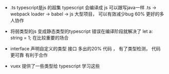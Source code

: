 - .ts
   typescript是js 的超集
   typescript 会编译成 js
   可以跟写java一样
   .ts -> webpack loader -> babel -> js
   大型项目， 可以有效减少bug 60%
   更好的多人协作

- 将弱类型的js 变成静态类型的typescript
    错误在编译阶段就解决了
    let a: string = 1;
    在比较重要的场合 
- interface 声明自定义的类型 接口 
多出的20% 代码 ， 有了类型检测， 代码更可靠
有利于合作 
- vuex 提供了一些类型给
typescript 学习这些
